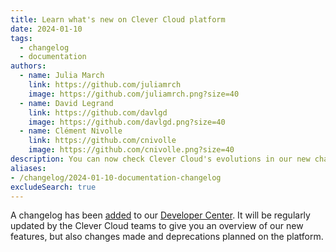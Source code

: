 ```yaml
---
title: Learn what's new on Clever Cloud platform
date: 2024-01-10
tags:
  - changelog
  - documentation
authors:
  - name: Julia March
    link: https://github.com/juliamrch
    image: https://github.com/juliamrch.png?size=40
  - name: David Legrand
    link: https://github.com/davlgd
    image: https://github.com/davlgd.png?size=40
  - name: Clément Nivolle
    link: https://github.com/cnivolle
    image: https://github.com/cnivolle.png?size=40
description: You can now check Clever Cloud's evolutions in our new changelog, RSS feed included
aliases:
- /changelog/2024-01-10-documentation-changelog
excludeSearch: true
---
```


A changelog has been [added](/changelog) to our [Developer Center](). It will be regularly updated by the Clever Cloud teams to give you an overview of our new features, but also changes made and deprecations planned on the platform.
